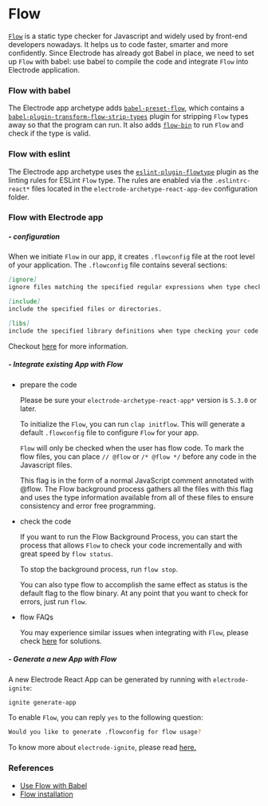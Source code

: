 # Flow

[`Flow`](https://flow.org/en/) is a static type checker for Javascript and widely used by front-end developers nowadays. It helps us to code faster, smarter and more confidently. Since Electrode has already got Babel in place, we need to set up `Flow` with babel: use babel to compile the code and integrate `Flow` into Electrode application.

### Flow with babel

The Electrode app archetype adds [`babel-preset-flow`](https://babeljs.io/docs/en/babel-preset-flow/), which contains a [`babel-plugin-transform-flow-strip-types`](https://babeljs.io/docs/en/babel-plugin-transform-flow-strip-types/) plugin for stripping `Flow` types away so that the program can run. It also adds [`flow-bin`](https://github.com/flowtype/flow-bin) to run `Flow` and check if the type is valid.

### Flow with eslint

The Electrode app archetype uses the [`eslint-plugin-flowtype`](https://github.com/gajus/eslint-plugin-flowtype) plugin as the linting rules for ESLint `Flow` type. The rules are enabled via the `.eslintrc-react*` files located in the `electrode-archetype-react-app-dev` configuration folder.

### Flow with Electrode app

##### - configuration

When we initiate `Flow` in our app, it creates `.flowconfig` file at the root level of your application. The `.flowconfig` file contains several sections:

```markdown
[ignore]
ignore files matching the specified regular expressions when type checking your code.

[include]
include the specified files or directories.

[libs]
include the specified library definitions when type checking your code.
```

Checkout [here](https://flow.org/en/docs/config/) for more information.

##### - Integrate existing App with Flow

- prepare the code

  Please be sure your `electrode-archetype-react-app*` version is `5.3.0` or later.

  To initialize the `Flow`, you can run `clap initflow`. This will generate a default `.flowconfig` file to configure `Flow` for your app.

  `Flow` will only be checked when the user has flow code. To mark the flow files, you can place `// @flow` or `/* @flow */` before any code in the Javascript files.

  This flag is in the form of a normal JavaScript comment annotated with @flow. The Flow background process gathers all the files with this flag and uses the type information available from all of these files to ensure consistency and error free programming.

- check the code

  If you want to run the Flow Background Process, you can start the process that allows `Flow` to check your code incrementally and with great speed by `flow status`.

  To stop the background process, run `flow stop`.

  You can also type flow to accomplish the same effect as status is the default flag to the flow binary. At any point that you want to check for errors, just run `flow`.

- flow FAQs

  You may experience similar issues when integrating with `Flow`, please check [here](/chapter1/intermediate/app-archetype/flow-faq.md) for solutions.

##### - Generate a new App with Flow

A new Electrode React App can be generated by running with `electrode-ignite`:

```bash
ignite generate-app
```

To enable `Flow`, you can reply `yes` to the following question:

```bash
Would you like to generate .flowconfig for flow usage?
```

To know more about `electrode-ignite`, please read [here.](/chapter1/quick-start/start-with-ignite.md)

### References

- [Use Flow with Babel](https://medium.freecodecamp.org/using-flow-with-babel-c04fdca8d14d)
- [Flow installation](https://flow.org/en/docs/install/)
